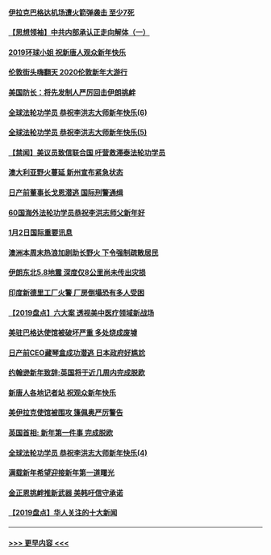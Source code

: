 #### [伊拉克巴格达机场遭火箭弹袭击 至少7死](../pages/prog202/a102744115.md?t=01031144) 
#### [【思想领袖】中共内部承认正走向解体（一）](../pages/prog202/a102744097.md?t=01031144) 
#### [2019环球小姐 祝新唐人观众新年快乐](../pages/prog202/a102744043.md?t=01031144) 
#### [伦敦街头嗨翻天 2020伦敦新年大游行](../pages/prog202/a102743925.md?t=01031144) 
#### [美国防长：将先发制人严厉回击伊朗挑衅](../pages/prog202/a102743930.md?t=01031144) 
#### [全球法轮功学员 恭祝李洪志大师新年快乐(6)](../pages/prog202/a102743899.md?t=01031144) 
#### [全球法轮功学员 恭祝李洪志大师新年快乐(5)](../pages/prog202/a102743766.md?t=01031144) 
#### [【禁闻】美议员致信联合国 吁营救滞泰法轮功学员](../pages/prog202/a102743781.md?t=01031144) 
#### [澳大利亚野火蔓延 新州宣布紧急状态](../pages/prog202/a102743681.md?t=01031144) 
#### [日产前董事长戈恩潜逃 国际刑警通缉](../pages/prog202/a102743676.md?t=01031144) 
#### [60国海外法轮功学员恭祝李洪志师父新年好](../pages/prog202/a102743628.md?t=01031144) 
#### [1月2日国际重要讯息](../pages/prog202/a102743488.md?t=01031144) 
#### [澳洲本周末热浪加剧助长野火 下令强制疏散居民](../pages/prog202/a102743421.md?t=01031144) 
#### [伊朗东北5.8地震 深度仅8公里尚未传出灾损](../pages/prog202/a102743396.md?t=01031144) 
#### [印度新德里工厂火警 厂房倒塌恐有多人受困](../pages/prog202/a102743386.md?t=01031144) 
#### [【2019盘点】六大案 透视美中医疗领域新战场](../pages/prog202/a102743227.md?t=01031144) 
#### [美驻巴格达使馆被破坏严重 多处烧成废墟](../pages/prog202/a102743244.md?t=01031144) 
#### [日产前CEO藏琴盒成功潜逃 日本政府好尴尬](../pages/prog202/a102742937.md?t=01031144) 
#### [约翰逊新年致辞:英国将于近几周内完成脱欧](../pages/prog202/a102742956.md?t=01031144) 
#### [新唐人各地记者站 祝观众新年快乐](../pages/prog202/a102742785.md?t=01031144) 
#### [美伊拉克使馆被围攻 篷佩奥严厉警告](../pages/prog202/a102742994.md?t=01031144) 
#### [英国首相: 新年第一件事 完成脱欧](../pages/prog202/a102742907.md?t=01031144) 
#### [全球法轮功学员 恭祝李洪志大师新年快乐(4)](../pages/prog202/a102742900.md?t=01031144) 
#### [满载新年希望迎接新年第一道曙光](../pages/prog202/a102742809.md?t=01031144) 
#### [金正恩挑衅推新武器 美韩吁信守承诺](../pages/prog202/a102742799.md?t=01031144) 
#### [【2019盘点】华人关注的十大新闻](../pages/prog202/a102742748.md?t=01031144) 

----
#### [ >>> 更早内容 <<< ](../indexes/prog202-earlier.md)
